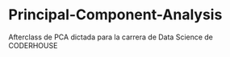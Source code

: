 # Principal-Component-Analysis
Afterclass de PCA dictada para la carrera de Data Science de CODERHOUSE
